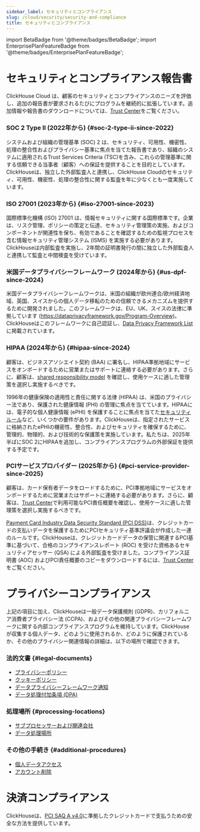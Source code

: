 ```yaml
---
sidebar_label: セキュリティとコンプライアンス
slug: /cloud/security/security-and-compliance
title: セキュリティとコンプライアンス
---
```

import BetaBadge from '@theme/badges/BetaBadge';
import EnterprisePlanFeatureBadge from '@theme/badges/EnterprisePlanFeatureBadge';


# セキュリティとコンプライアンス報告書
ClickHouse Cloud は、顧客のセキュリティとコンプライアンスのニーズを評価し、追加の報告書が要求されるたびにプログラムを継続的に拡張しています。追加情報や報告書のダウンロードについては、[Trust Center](https://trust.clickhouse.com)をご覧ください。

### SOC 2 Type II (2022年から) {#soc-2-type-ii-since-2022}

システムおよび組織の管理基準 (SOC) 2 は、セキュリティ、可用性、機密性、処理の整合性およびプライバシー基準に焦点を当てた報告書であり、組織のシステムに適用されるTrust Services Criteria (TSC)を含み、これらの管理基準に関する信頼できる当事者（顧客）への保証を提供することを目的としています。ClickHouseは、独立した外部監査人と連携し、ClickHouse Cloudのセキュリティ、可用性、機密性、処理の整合性に関する監査を年に少なくとも一度実施しています。

### ISO 27001 (2023年から) {#iso-27001-since-2023}

国際標準化機構 (ISO) 27001 は、情報セキュリティに関する国際標準です。企業は、リスク管理、ポリシーの策定と伝達、セキュリティ管理策の実施、およびコンポーネントが関連性を保ち、有効であることを確認するための監視プロセスを含む情報セキュリティ管理システム (ISMS) を実施する必要があります。ClickHouseは内部監査を実施し、2年間の証明書発行の間に独立した外部監査人と連携して監査と中間検査を受けています。

### 米国データプライバシーフレームワーク (2024年から) {#us-dpf-since-2024}

米国データプライバシーフレームワークは、米国の組織が欧州連合/欧州経済地域、英国、スイスからの個人データ移転のための信頼できるメカニズムを提供するために開発されました。このフレームワークは、EU、UK、スイスの法律に準拠しています (https://dataprivacyframework.gov/Program-Overview)。ClickHouseはこのフレームワークに自己認証し、[Data Privacy Framework List](https://dataprivacyframework.gov/list) に掲載されています。

### HIPAA (2024年から) {#hipaa-since-2024}

<EnterprisePlanFeatureBadge feature="HIPAA" support="true"/>

顧客は、ビジネスアソシエイト契約 (BAA) に署名し、HIPAA準拠地域にサービスをオンボードするために営業またはサポートに連絡する必要があります。さらに、顧客は、[shared responsibility model](/cloud/security/shared-responsibility-model) を確認し、使用ケースに適した管理策を選択し実施するべきです。

1996年の健康保険の適用性と責任に関する法律 (HIPAA) は、米国のプライバシー法であり、保護された健康情報 (PHI) の管理に焦点を当てています。HIPAAには、電子的な個人健康情報 (ePHI) を保護することに焦点を当てた[セキュリティルール](https://www.hhs.gov/hipaa/for-professionals/security/index.html)など、いくつかの要件があります。ClickHouseは、指定されたサービスに格納されたePHIの機密性、整合性、およびセキュリティを確保するために、管理的、物理的、および技術的な保護策を実施しています。私たちは、2025年半ばにSOC 2にHIPAAを追加し、コンプライアンスプログラムの外部保証を提供する予定です。

### PCIサービスプロバイダー (2025年から) {#pci-service-provider-since-2025}

<EnterprisePlanFeatureBadge feature="HIPAA" support="true"/>

顧客は、カード保有者データをロードするために、PCI準拠地域にサービスをオンボードするために営業またはサポートに連絡する必要があります。さらに、顧客は、[Trust Center](https://trust.clickhouse.com)で利用可能なPCI責任概要を確認し、使用ケースに適した管理策を選択し実施するべきです。

[Payment Card Industry Data Security Standard (PCI DSS)](https://www.pcisecuritystandards.org/standards/pci-dss/)は、クレジットカードの支払いデータを保護するためにPCIセキュリティ基準評議会が作成した一連のルールです。ClickHouseは、クレジットカードデータの保管に関連するPCI基準に基づいて、合格のコンプライアンスレポート (ROC) を受けた資格あるセキュリティアセッサー (QSA) による外部監査を受けました。コンプライアンス証明書 (AOC) およびPCI責任概要のコピーをダウンロードするには、[Trust Center](https://trust.clickhouse.com)をご覧ください。


# プライバシーコンプライアンス

上記の項目に加え、ClickHouseは一般データ保護規則 (GDPR)、カリフォルニア消費者プライバシー法 (CCPA)、およびその他の関連プライバシーフレームワークに関する内部コンプライアンスプログラムを維持しています。ClickHouseが収集する個人データ、どのように使用されるか、どのように保護されているか、その他のプライバシー関連情報の詳細は、以下の場所で確認できます。

### 法的文書 {#legal-documents}

- [プライバシーポリシー](https://clickhouse.com/legal/privacy-policy)
- [クッキーポリシー](https://clickhouse.com/legal/cookie-policy)
- [データプライバシーフレームワーク通知](https://clickhouse.com/legal/data-privacy-framework)
- [データ処理付加条項 (DPA)](https://clickhouse.com/legal/agreements/data-processing-addendum)

### 処理場所 {#processing-locations}

- [サブプロセッサーおよび関連会社](https://clickhouse.com/legal/agreements/subprocessors)
- [データ処理場所](https://trust.clickhouse.com)

### その他の手続き {#additional-procedures}

- [個人データアクセス](/cloud/security/personal-data-access)
- [アカウント削除](/cloud/manage/close_account)


# 決済コンプライアンス

ClickHouseは、[PCI SAQ A v4.0](https://www.pcisecuritystandards.org/document_library/)に準拠したクレジットカードで支払うための安全な方法を提供しています。
